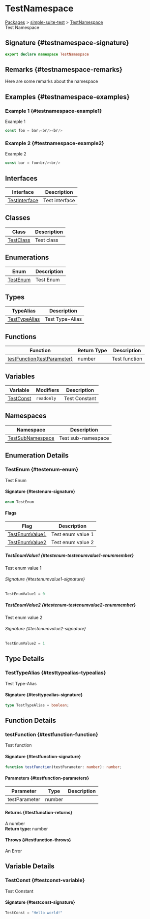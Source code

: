 # TestNamespace

[Packages](./) > [simple-suite-test](./simple-suite-test) > [TestNamespace](./simple-suite-test/testnamespace-namespace)  
Test Namespace  

## Signature {#testnamespace-signature}

```typescript
export declare namespace TestNamespace
```

## Remarks {#testnamespace-remarks}

Here are some remarks about the namespace  

## Examples {#testnamespace-examples}

### Example 1 {#testnamespace-example1}

Example 1  
```typescript
const foo = bar;<br/><br/>
```  

### Example 2 {#testnamespace-example2}

Example 2  
```javascript
const bar = foo<br/><br/>
```  

## Interfaces


| Interface | Description |
|  --- | --- |
|  [TestInterface](./simple-suite-test/testnamespace/testinterface-interface) | Test interface |

## Classes


| Class | Description |
|  --- | --- |
|  [TestClass](./simple-suite-test/testnamespace/testclass-class) | Test class |

## Enumerations


| Enum | Description |
|  --- | --- |
|  [TestEnum](./simple-suite-test/testnamespace-namespace#testenum-enum) | Test Enum |

## Types


| TypeAlias | Description |
|  --- | --- |
|  [TestTypeAlias](./simple-suite-test/testnamespace-namespace#testtypealias-typealias) | Test Type-Alias |

## Functions


| Function | Return Type | Description |
|  --- | --- | --- |
|  [testFunction(testParameter)](./simple-suite-test/testnamespace-namespace#testfunction-function) | number | Test function |

## Variables


| Variable | Modifiers | Description |
|  --- | --- | --- |
|  [TestConst](./simple-suite-test/testnamespace-namespace#testconst-variable) | <code>readonly</code> | Test Constant |

## Namespaces


| Namespace | Description |
|  --- | --- |
|  [TestSubNamespace](./simple-suite-test/testnamespace/testsubnamespace-namespace) | Test sub-namespace |

## Enumeration Details

### TestEnum {#testenum-enum}

Test Enum  

#### Signature {#testenum-signature}

```typescript
enum TestEnum
```

#### Flags


| Flag | Description |
|  --- | --- |
|  [TestEnumValue1](./simple-suite-test/testnamespace-namespace#testenum-testenumvalue1-enummember) | Test enum value 1 |
|  [TestEnumValue2](./simple-suite-test/testnamespace-namespace#testenum-testenumvalue2-enummember) | Test enum value 2 |

##### TestEnumValue1 {#testenum-testenumvalue1-enummember}

Test enum value 1  

###### Signature {#testenumvalue1-signature}

```typescript
TestEnumValue1 = 0
```

##### TestEnumValue2 {#testenum-testenumvalue2-enummember}

Test enum value 2  

###### Signature {#testenumvalue2-signature}

```typescript
TestEnumValue2 = 1
```

## Type Details

### TestTypeAlias {#testtypealias-typealias}

Test Type-Alias  

#### Signature {#testtypealias-signature}

```typescript
type TestTypeAlias = boolean;
```

## Function Details

### testFunction {#testfunction-function}

Test function  

#### Signature {#testfunction-signature}

```typescript
function testFunction(testParameter: number): number;
```

#### Parameters {#testfunction-parameters}


| Parameter | Type | Description |
|  --- | --- | --- |
|  testParameter | number |  |

#### Returns {#testfunction-returns}

A number  
<b>Return type: </b>number  

#### Throws {#testfunction-throws}

An Error  

## Variable Details

### TestConst {#testconst-variable}

Test Constant  

#### Signature {#testconst-signature}

```typescript
TestConst = "Hello world!"
```

